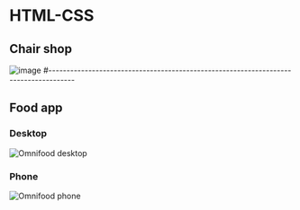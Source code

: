 # HTML-CSS

## Chair shop

![image](https://github.com/omkarpatole1799/HTML-CSS/assets/56589966/c88f448a-054e-4bc5-a38f-65eb69fc9950)
#-------------------------------------------------------------------------------------
## Food app

### Desktop
![Omnifood desktop](https://github.com/omkarpatole1799/HTML-CSS/assets/56589966/87d8af91-a3cf-4a2c-9cb3-8806beb47f3b)

### Phone
![Omnifood phone](https://github.com/omkarpatole1799/HTML-CSS/assets/56589966/16a76590-f09b-46af-8359-a4be8b20b952)

